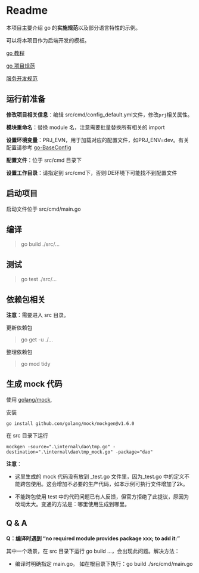 # Readme

本项目主要介绍 go 的**实施规范**以及部分语言特性的示例。

可以将本项目作为后端开发的模板。

[go 教程](http://gitlab.cdel.local/arch_job/training/blob/master/doc/tech-stack/go/go-tour.md)

[go 项目规范](http://gitlab.cdel.local/dev-specification/development/blob/master/doc/go-spec.md)

[服务开发规范](http://gitlab.cdel.local/dev-specification/development/tree/master)

## 运行前准备

**修改项目相关信息**：编辑 src/cmd/config_default.yml文件，修改`prj`相关属性。

**模块重命名**：替换 module 名，注意需要批量替换所有相关的 import

**设置环境变量**：PRJ_EVN，用于加载对应的配置文件，如PRJ_ENV=dev。有关配置请参考 [go-BaseConfig](https://github.com/llxxbb/go-BaseConfig)

**配置文件**：位于 src/cmd 目录下

**设置工作目录**：请指定到 src/cmd下，否则IDE环境下可能找不到配置文件

## 启动项目

启动文件位于 src/cmd/main.go

## 编译

> go build ./src/...

## 测试

> go test ./src/...

## 依赖包相关

**注意**：需要进入 src 目录。

更新依赖包

> go get -u ./...

整理依赖包

> go mod tidy

## 生成 mock 代码

使用 [golang/mock](https://github.com/golang/mock),

安装

```shell
go install github.com/golang/mock/mockgen@v1.6.0
```

在 src 目录下运行

```shell
mockgen -source=".\internal\dao\tmp.go" -destination=".\internal\dao\tmp_mock.go" -package="dao"
```

**注意**：

- 这里生成的 mock 代码没有放到 _test.go 文件里，因为_test.go 中的定义不能跨包使用。这会增加不必要的生产代码，如本示例可执行文件增加了2k。

- 不能跨包使用 test 中的代码问题已有人反馈，但官方拒绝了此提议，原因为改动太大。变通的方法是：哪里使用生成到哪里。

## Q & A

**Q：编译时遇到 “no required module provides package xxx; to add it:”**

 其中一个场景，在 src 目录下运行 go build ...，会出现此问题。解决方法：

- 编译时明确指定 main.go。 如在根目录下执行：go build ./src/cmd/main.go